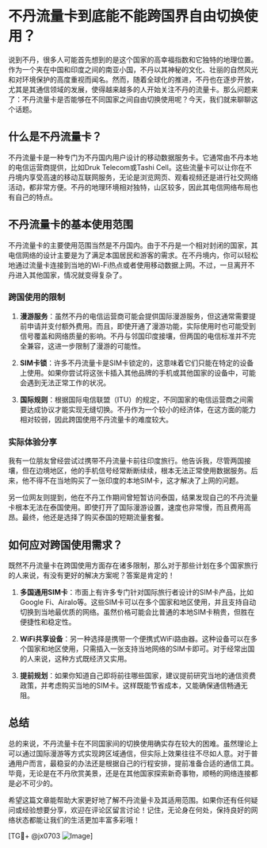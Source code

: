 # 不丹流量卡到底能不能跨国界自由切换使用？

说到不丹，很多人可能首先想到的是这个国家的高幸福指数和它独特的地理位置。作为一个夹在中国和印度之间的南亚小国，不丹以其神秘的文化、壮丽的自然风光和对环境保护的高度重视而闻名。然而，随着全球化的推进，不丹也在逐步开放，尤其是其通信领域的发展，使得越来越多的人开始关注不丹的流量卡。那么问题来了：不丹流量卡是否能够在不同国家之间自由切换使用呢？今天，我们就来聊聊这个话题。

## 什么是不丹流量卡？

不丹流量卡是一种专门为不丹国内用户设计的移动数据服务卡。它通常由不丹本地的电信运营商提供，比如Druk Telecom或Tashi Cell。这些流量卡可以让你在不丹境内享受高速的移动互联网服务，无论是浏览网页、观看视频还是进行社交网络活动，都非常方便。不丹的地理环境相对独特，山区较多，因此其电信网络布局也有自己的特点。

## 不丹流量卡的基本使用范围

不丹流量卡的主要使用范围当然是不丹国内。由于不丹是一个相对封闭的国家，其电信网络的设计主要是为了满足本国居民和游客的需求。在不丹境内，你可以轻松地通过流量卡连接到当地的Wi-Fi热点或者使用移动数据上网。不过，一旦离开不丹进入其他国家，情况就变得复杂了。

### 跨国使用的限制

1. **漫游服务**：虽然不丹的电信运营商可能会提供国际漫游服务，但这通常需要提前申请并支付额外费用。而且，即使开通了漫游功能，实际使用时也可能受到信号覆盖和网络质量的影响。不丹与邻国印度接壤，但两国的电信标准并不完全兼容，这进一步限制了漫游的可能性。

2. **SIM卡锁**：许多不丹流量卡是SIM卡锁定的，这意味着它们只能在特定的设备上使用。如果你尝试将这张卡插入其他品牌的手机或其他国家的设备中，可能会遇到无法正常工作的状况。

3. **国际规则**：根据国际电信联盟（ITU）的规定，不同国家的电信运营商之间需要达成协议才能实现无缝切换。不丹作为一个较小的经济体，在这方面的能力相对较弱，因此跨国使用不丹流量卡的难度较大。

### 实际体验分享

我有一位朋友曾经尝试过携带不丹流量卡前往印度旅行。他告诉我，尽管两国接壤，但在边境地区，他的手机信号经常断断续续，根本无法正常使用数据服务。后来，他不得不在当地购买了一张印度的本地SIM卡，这才解决了上网的问题。

另一位网友则提到，他在不丹工作期间曾短暂访问泰国，结果发现自己的不丹流量卡根本无法在泰国使用。即使打开了国际漫游设置，速度也非常慢，而且费用高昂。最终，他还是选择了购买泰国的短期流量套餐。

## 如何应对跨国使用需求？

既然不丹流量卡在跨国使用方面存在诸多限制，那么对于那些计划在多个国家旅行的人来说，有没有更好的解决方案呢？答案是肯定的！

1. **多国通用SIM卡**：市面上有许多专门针对国际旅行者设计的SIM卡产品，比如Google Fi、Airalo等。这些SIM卡可以在多个国家和地区使用，并且支持自动切换到当地最优质的网络。虽然价格可能会比普通的本地SIM卡稍贵，但胜在便捷性和稳定性。

2. **WiFi共享设备**：另一种选择是携带一个便携式WiFi路由器。这种设备可以在多个国家和地区使用，只需插入一张支持当地网络的SIM卡即可。对于经常出国的人来说，这种方式既经济又实用。

3. **提前规划**：如果你知道自己即将前往哪些国家，建议提前研究当地的通信资费政策，并考虑购买当地的SIM卡。这样既能节省成本，又能确保通信畅通无阻。

## 总结

总的来说，不丹流量卡在不同国家间的切换使用确实存在较大的困难。虽然理论上可以通过国际漫游等方式实现跨区域通信，但实际上效果往往不尽如人意。对于普通用户而言，最稳妥的办法还是根据自己的行程安排，提前准备合适的通信工具。毕竟，无论是在不丹欣赏美景，还是在其他国家探索新奇事物，顺畅的网络连接都是必不可少的。

希望这篇文章能帮助大家更好地了解不丹流量卡及其适用范围。如果你还有任何疑问或经验想要分享，欢迎在评论区留言讨论！记住，无论身在何处，保持良好的网络状态都能让我们的生活更加丰富多彩哦！

[TG💪+ @jx0703 ![Image](https://github.com/user-attachments/assets/dbca1d08-cadb-493c-b0ec-ad6f7a83f270)]